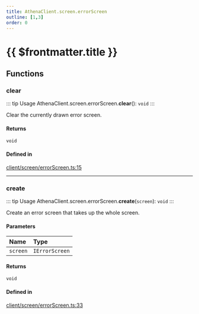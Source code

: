 ```yaml
---
title: AthenaClient.screen.errorScreen
outline: [1,3]
order: 0
---
```


# {{ $frontmatter.title }}


## Functions

### clear

::: tip Usage
AthenaClient.screen.errorScreen.**clear**(): `void`
:::

Clear the currently drawn error screen.

#### Returns

`void`

#### Defined in

[client/screen/errorScreen.ts:15](https://github.com/Stuyk/altv-athena/blob/492641c/src/core/client/screen/errorScreen.ts#L15)

___

### create

::: tip Usage
AthenaClient.screen.errorScreen.**create**(`screen`): `void`
:::

Create an error screen that takes up the whole screen.

#### Parameters

| Name | Type |
| :------ | :------ |
| `screen` | `IErrorScreen` |

#### Returns

`void`

#### Defined in

[client/screen/errorScreen.ts:33](https://github.com/Stuyk/altv-athena/blob/492641c/src/core/client/screen/errorScreen.ts#L33)
